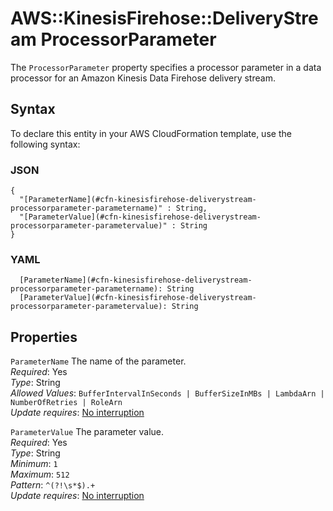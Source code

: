 # AWS::KinesisFirehose::DeliveryStream ProcessorParameter<a name="aws-properties-kinesisfirehose-deliverystream-processorparameter"></a>

The `ProcessorParameter` property specifies a processor parameter in a data processor for an Amazon Kinesis Data Firehose delivery stream\. 

## Syntax<a name="aws-properties-kinesisfirehose-deliverystream-processorparameter-syntax"></a>

To declare this entity in your AWS CloudFormation template, use the following syntax:

### JSON<a name="aws-properties-kinesisfirehose-deliverystream-processorparameter-syntax.json"></a>

```
{
  "[ParameterName](#cfn-kinesisfirehose-deliverystream-processorparameter-parametername)" : String,
  "[ParameterValue](#cfn-kinesisfirehose-deliverystream-processorparameter-parametervalue)" : String
}
```

### YAML<a name="aws-properties-kinesisfirehose-deliverystream-processorparameter-syntax.yaml"></a>

```
  [ParameterName](#cfn-kinesisfirehose-deliverystream-processorparameter-parametername): String
  [ParameterValue](#cfn-kinesisfirehose-deliverystream-processorparameter-parametervalue): String
```

## Properties<a name="aws-properties-kinesisfirehose-deliverystream-processorparameter-properties"></a>

`ParameterName`  <a name="cfn-kinesisfirehose-deliverystream-processorparameter-parametername"></a>
The name of the parameter\.  
*Required*: Yes  
*Type*: String  
*Allowed Values*: `BufferIntervalInSeconds | BufferSizeInMBs | LambdaArn | NumberOfRetries | RoleArn`  
*Update requires*: [No interruption](https://docs.aws.amazon.com/AWSCloudFormation/latest/UserGuide/using-cfn-updating-stacks-update-behaviors.html#update-no-interrupt)

`ParameterValue`  <a name="cfn-kinesisfirehose-deliverystream-processorparameter-parametervalue"></a>
The parameter value\.  
*Required*: Yes  
*Type*: String  
*Minimum*: `1`  
*Maximum*: `512`  
*Pattern*: `^(?!\s*$).+`  
*Update requires*: [No interruption](https://docs.aws.amazon.com/AWSCloudFormation/latest/UserGuide/using-cfn-updating-stacks-update-behaviors.html#update-no-interrupt)